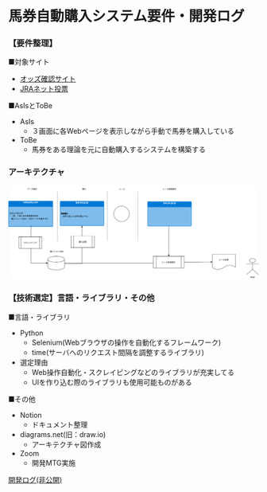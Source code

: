 # 馬券自動購入システム要件・開発ログ

### 【要件整理】

■対象サイト
- [オッズ確認サイト](https://race.netkeiba.com/top/)
- [JRAネット投票](https://www.ipat.jra.go.jp/sp/)

■AsIsとToBe
- AsIs
    - ３画面に各Webページを表示しながら手動で馬券を購入している
- ToBe
    - 馬券をある理論を元に自動購入するシステムを構築する

### アーキテクチャ
![全体像](/doc/architecture.png) 

### 【技術選定】言語・ライブラリ・その他
■言語・ライブラリ
- Python
    - Selenium(Webブラウザの操作を自動化するフレームワーク)
    - time(サーバへのリクエスト間隔を調整するライブラリ)
- 選定理由
    - Web操作自動化・スクレイピングなどのライブラリが充実してる
    - UIを作り込む際のライブラリも使用可能ものがある

■その他
- Notion
    - ドキュメント整理
- diagrams.net(旧：draw.io)
    - アーキテクチャ図作成
- Zoom
    - 開発MTG実施


[開発ログ(非公開)](https://www.notion.so/73f4f1928981411a8525c91913f9c0dc)
